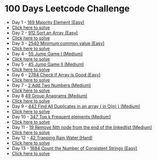 # 100 Days Leetcode Challenge
- Day 1 - [169 Majority Element (Easy)](https://github.com/jyashcs/leetcode/blob/master/Day%201%20169%20Majority%20Element.cpp)
- [Click here to solve](https://leetcode.com/problems/majority-element/description/)
- Day 2 - [912 Sort an Array (Easy)](https://github.com/jyashcs/leetcode/blob/master/Day%202%20912%20Sort%20an%20Array.cpp)
- [Click here to solve](https://leetcode.com/problems/sort-an-array/description/)
- Day 3 - [2540 Minimum common value (Easy)](https://github.com/jyashcs/leetcode/blob/master/Day%203%202540.%20Minimum%20Common%20Value.cpp)
- [Click here to solve](https://leetcode.com/problems/minimum-common-value/description/)
- Day 4 - [55 Jump Game I (Medium)](https://github.com/jyashcs/leetcode/blob/master/Day%204%2055%20Jump%20Game.cpp)
- [Click here to solve](https://leetcode.com/problems/jump-game/description/)
- Day 5 - [45 Jump Game II (Medium)](https://github.com/jyashcs/leetcode/blob/master/Day%205%2045%20Jump%20Game%202.cpp)
- [Click here to solve](https://leetcode.com/problems/jump-game-ii/description/)
- Day 6 - [2784 Check if Array is Good (Easy)](https://github.com/jyashcs/leetcode/blob/master/Day%206%202784%20Check%20if%20Array%20is%20Good.cpp)
- [Click here to solve](https://leetcode.com/problems/check-if-array-is-good/description/)
- Day 7 - [2 Add Two Numbers (Medium)](https://github.com/jyashcs/leetcode/blob/master/Day%207%202.%20Add%20Two%20Numbers.cpp)
- [Click here to solve](https://leetcode.com/problems/add-two-numbers/)
- Day 8 [49 Group Anagrams (Medium)](https://github.com/jyashcs/leetcode/blob/master/Day%208%20Group%20Anagrams.cpp)
- [Click here to solve](https://leetcode.com/problems/group-anagrams/description/)
- Day 9 - [442 Find All Duplicates in an array ( in O(n) ) (Medium)](https://github.com/jyashcs/leetcode/blob/master/Day%209%20Find%20All%20Duplicates%20in%20an%20array.cpp)
- [Click here to solve](https://leetcode.com/problems/find-all-duplicates-in-an-array/)
- Day 10 - [347 Top k Frequent elements (Medium)](https://github.com/jyashcs/leetcode/blob/master/Day%2010%20347%20Top%20K%20Frequent%20Elements.cpp)
- [Click here to solve](https://leetcode.com/problems/top-k-frequent-elements/)
- Day 11 - [19 Remove Nth node from the end of the linkedlist (Medium)](https://github.com/jyashcs/leetcode/blob/master/Day%2011%2019%20Remove%20Nth%20Node%20from%20the%20end%20of%20the%20linkedlist.cpp)
- [Click here to solve](https://leetcode.com/problemset/)
- Day 12 - [42 Trapping Rain Water (Hard)](https://github.com/jyashcs/leetcode/blob/master/Day%2012%20Trappint%20Rain%20Water.cpp)
- [Click here to solve](https://leetcode.com/problems/trapping-rain-water/description/)
- Day 13 - [1684 Count the Number of Consistent Strings (Easy)](https://github.com/jyashcs/leetcode/blob/master/Day%2013%201684.%20Count%20the%20Number%20of%20Consistent%20Strings.cpp)
- [Click here to solve](https://leetcode.com/problems/count-the-number-of-consistent-strings/description/)
